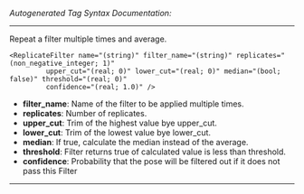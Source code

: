 _Autogenerated Tag Syntax Documentation:_

---
Repeat a filter multiple times and average.

```
<ReplicateFilter name="(string)" filter_name="(string)" replicates="(non_negative_integer; 1)"
         upper_cut="(real; 0)" lower_cut="(real; 0)" median="(bool; false)" threshold="(real; 0)"
         confidence="(real; 1.0)" />
```

-   **filter_name**: Name of the filter to be applied multiple times.
-   **replicates**: Number of replicates.
-   **upper_cut**: Trim of the highest value bye upper_cut.
-   **lower_cut**: Trim of the lowest value bye lower_cut.
-   **median**: If true, calculate the median instead of the average.
-   **threshold**: Filter returns true of calculated value is less than threshold.
-   **confidence**: Probability that the pose will be filtered out if it does not pass this Filter

---
